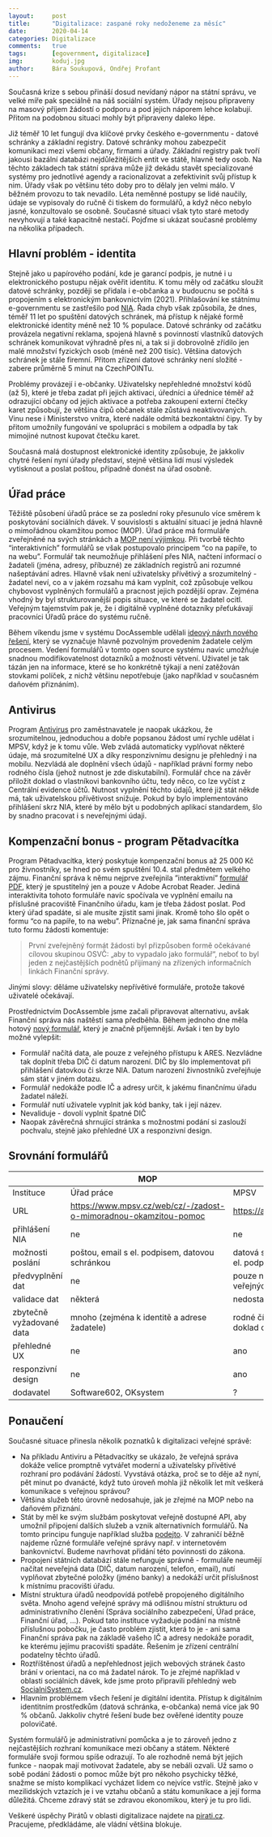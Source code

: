 ```yaml
---
layout:     post
title:      "Digitalizace: zaspané roky nedoženeme za měsíc"
date:       2020-04-14
categories: Digitalizace
comments:   true
tags:       [egovernment, digitalizace]
img:        koduj.jpg
author:     Bára Soukupová, Ondřej Profant
---
```


Současná krize s sebou přináší dosud nevídaný nápor na státní správu, ve velké míře pak speciálně na náš sociální systém. Úřady nejsou připraveny na masový příjem žádostí o podporu a pod jejich náporem lehce kolabují. Přitom na podobnou situaci mohly být připraveny daleko lépe.

<!--more-->

Již téměř 10 let fungují dva klíčové prvky českého e-governmentu - datové schránky a základní registry. Datové schránky mohou zabezpečit komunikaci mezi všemi občany, firmami a úřady. Základní registry pak tvoří jakousi bazální databázi nejdůležitějších entit ve státě, hlavně tedy osob. Na těchto základech tak státní správa může již dekádu stavět specializované systémy pro jednotlivé agendy a racionalizovat a zefektivinit svůj přístup k nim. Úřady však po většinu této doby pro to dělaly jen velmi málo. V běžném provozu to tak nevadilo. Léta neměnné postupy se lidé naučily, údaje se vypisovaly do ručně či tiskem do formulářů, a když něco nebylo jasné, konzultovalo se osobně. Současné situaci však tyto staré metody nevyhovují a také kapacitně nestačí. Pojďme si ukázat současné problémy na několika případech.

## Hlavní problém - identita

Stejně jako u papírového podání, kde je garancí podpis, je nutné i u elektronického postupu nějak ověřit identitu. K tomu měly od začátku sloužit datové schránky, později se přidala i e-občanka a v budoucnu se počítá s propojením s elektronickým bankovnictvím (2021). Přihlašování ke státnímu e-governmentu se zastřešilo pod [NIA](https://www.eidentita.cz/). Řada chyb však způsobila, že dnes, téměř 11 let po spuštění datových schránek, má přístup k nějaké formě elektronické identity méně než 10 % populace. Datové schránky od začátku provázela negativní reklama, spojená hlavně s povinností vlastníků datových schránek komunikovat výhradně přes ni, a tak si ji dobrovolně zřídilo jen malé množství fyzických osob (méně než 200 tisíc). Většina datových schránek je stále firemní. Přitom zřízení datové schránky není složité - zabere průměrně 5 minut na CzechPOINTu.

Problémy provázejí i e-občanky. Uživatelsky nepřehledné množství kódů (až 5), které je třeba zadat při jejich aktivaci, úředníci a úřednice téměř až odrazující občany od jejich aktivace a potřeba zakoupení externí čtečky karet způsobují, že většina čipů občanek stále zůstává neaktivovaných. Vinu nese i Ministerstvo vnitra, které nadále odmítá bezkontaktní čipy. Ty by přitom umožnily fungování ve spolupráci s mobilem a odpadla by tak mimojiné nutnost kupovat čtečku karet.

Současná malá dostupnost elektronické identity způsobuje, že jakkoliv chytré řešení nyní úřady představí, stejně většina lidí musí výsledek vytisknout a poslat poštou, případně donést na úřad osobně.

## Úřad práce

Těžiště působení úřadů práce se za poslední roky přesunulo více směrem k poskytování sociálních dávek. V souvislosti s aktuální situací je jedná hlavně o mimořádnou okamžitou pomoc (MOP). Úřad práce má formuláře zveřejněné na svých stránkách a [MOP není výjimkou](https://www.mpsv.cz/web/cz/-/zadost-o-mimoradnou-okamzitou-pomoc). Při tvorbě těchto “interaktivních” formulářů se však postupovalo principem “co na papíře, to na webu”. Formulář tak neumožňuje přihlášení přes NIA, načtení informací o žadateli (jména, adresy, příbuzné) ze základních registrů ani rozumné našeptávání adres. Hlavně však není uživatelsky přívětivý a srozumitelný - žadatel neví, co a v jakém rozsahu má kam vyplnit, což způsobuje velkou chybovost vyplněných formulářů a pracnost jejich pozdější oprav. Zejména vhodný by byl strukturovanější popis situace, ve které se žadatel ocitl. Veřejným tajemstvím pak je, že i digitálně vyplněné dotazníky přeťukávají pracovníci Úřadů práce do systému ručně.

Během víkendu jsme v systému DocAssemble udělali [ideový návrh nového řešení](https://bit.ly/2R3SyVZ), který se vyznačuje hlavně pozvolným provedením žadatele celým procesem. Vedení formulářů v tomto open source systému navíc umožňuje snadnou modifikovatelnost dotazníků a možnosti větvení. Uživatel je tak tázán jen na informace, které se ho konkrétně týkají a není zatěžován stovkami políček, z nichž většinu nepotřebuje (jako například v současném daňovém přiznáním).

## Antivirus

Program [Antivirus](https://antivirus.mpsv.cz/) pro zaměstnavatele je naopak ukázkou, že srozumitelnou, jednoduchou a dobře popsanou žádost umí rychle udělat i MPSV, když je k tomu vůle. Web zvládá automaticky vyplňovat některé údaje, má srozumitelné UX a díky responzivnímu designu je přehledný i na mobilu. Nezvládá ale doplnění všech údajů - například právní formy nebo rodného čísla (jehož nutnost je zde diskutabilní). Formulář chce na závěr přiložit doklad o vlastníkovi bankovního účtu, tedy něco, co lze vyčíst z Centrální evidence účtů. Nutnost vyplnění těchto údajů, které již stát někde má, tak uživatelskou přívětivost snižuje.
Pokud by bylo implementováno přihlášení skrz NIA, které by mělo být u podobných aplikací standardem, šlo by snadno pracovat i s neveřejnými údaji.

## Kompenzační bonus - program Pětadvacítka

Program Pětadvacítka, který poskytuje kompenzační bonus až 25 000 Kč pro živnostníky, se hned po svém spuštění 10.4. stal předmětem velkého zájmu. Finanční správa k němu nejprve zveřejnila ”interaktivní” [formulář PDF](https://ouc.financnisprava.cz/osvc25/Zadost_o_bonus_pro_OSVC_bez_zastupce.pdf), který je spustitelný jen a pouze v Adobe Acrobat Reader. Jediná interaktivita tohoto formuláře navíc spočívala ve vyplnění emailu na příslušné pracoviště Finančního úřadu, kam je třeba žádost poslat. Pod který úřad spadáte, si ale musíte zjistit sami jinak. Kromě toho šlo opět o formu “co na papíře, to na webu”.
Příznačné je, jak sama finanční správa tuto formu žádosti komentuje:
> První zveřejněný formát žádosti byl přizpůsoben formě očekávané cílovou skupinou OSVČ: „aby to vypadalo jako formulář“, neboť to byl jeden z nejčastějších podnětů přijímaný na zřízených informačních linkách Finanční správy.

Jinými slovy: děláme uživatelsky nepřívětivé formuláře, protože takové uživatelé očekávají.

Prostřednictvím DocAssemble jsme začali připravovat alternativu, avšak Finanční správa nás naštěstí sama předběhla. Během jednoho dne měla hotový [nový formulář](https://ouc.financnisprava.cz/kompenzace), který je značně příjemnější. Avšak i ten by bylo možné vylepšit:
- Formulář načítá data, ale pouze z veřejného přístupu k ARES. Nezvládne tak doplnit třeba DIČ či datum narození. DIČ by šlo implementovat při přihlášení datovkou či skrze NIA. Datum narození živnostníků zveřejňuje sám stát v jiném dotazu.
- Formulář nedokáže podle IČ a adresy určit, k jakému finančnímu úřadu žadatel náleží.
- Formulář nutí uživatele vyplnit jak kód banky, tak i její název.
- Nevaliduje - dovolí vyplnit špatné DIČ
- Naopak závěrečná shrnující stránka s možnostmi podání si zaslouží pochvalu, stejně jako přehledné UX a responzivní design.

## Srovnání formulářů

|   | MOP | Antivirus | Pětadvacítka |
|---|---|---|---|
| Instituce | Úřad práce | MPSV | Finanční správa |
| URL | https://www.mpsv.cz/web/cz/-/zadost-o-mimoradnou-okamzitou-pomoc | https://antivirus.mpsv.cz/ | https://ouc.financnisprava.cz/kompenzace |
| přihlášení NIA | ne | ne | ne |
| možnosti poslání  | poštou, email s el. podpisem, datovou schránkou | datová schránka, email s el. podpisem |
| předvyplnění dat | ne | pouze některých z veřejných rejstříků | pouze některých z veřejných rejstříků |
| validace dat | některá | nedostatečná |  ano |
| zbytečně vyžadované data | mnoho (zejména k identitě a adrese žadatele) | rodné číslo, právní forma, doklad o vlastníkovi účtu | DIČ, rodné číslo, název banky, územní pracoviště Finančního úřadu |
| přehledné UX | ne | ano | ano |
| responzivní design | ne | ano | ano |
| dodavatel | Software602, OKsystem | ? | ? |


## Ponaučení

Současné situace přinesla několik poznatků k digitalizaci veřejné správě:
- Na příkladu Antiviru a Pětadvacítky se ukázalo, že veřejná správa dokáže velice promptně vytvářet moderní a uživatelsky přívětivé rozhraní pro podávání žádostí. Vyvstává otázka, proč se to děje až nyní, pět minut po dvanácté, když tuto úroveň mohla již několik let mít veškerá komunikace s veřejnou správou?
- Většina služeb této úrovně nedosahuje, jak je zřejmé na MOP nebo na daňovém přiznání.
- Stát by měl ke svým službám poskytovat veřejně dostupné API, aby umožnil připojení dalších služeb a vznik alternativních formulářů. Na tomto principu funguje například služba [podejto](https://podejto.cz/). V zahraničí běžně najdeme různé formuláře veřejné správy např. v internetovém bankovnictví. Budeme navrhovat přidání této povinnosti do zákona.
- Propojení státních databází stále nefunguje správně - formuláře neumějí načítat neveřejná data (DIČ, datum narození, telefon, email), nutí vyplňovat zbytečné položky (jméno banky) a nedokáží určit příslušnost k místnímu pracovišti úřadu.
- Místní struktura úřadů neodpovídá potřebě propojeného digitálního světa. Mnoho agend veřejné správy má odlišnou místní strukturu od administrativního členění (Správa sociálního zabezpečení, Úřad práce, Finanční úřad, ...). Pokud tato instituce vyžaduje podání na místně příslušnou pobočku, je často problém zjistit, která to je - ani sama Finanční správa pak na základě vašeho IČ a adresy nedokáže poradit, ke kterému jejímu pracovišti spadáte. Řešením je zřízení centrální podatelny těchto úřadů.
- Roztříštěnost úřadů a nepřehlednost jejich webových stránek často brání v orientaci, na co má žadatel nárok. To je zřejmé například v oblasti sociálních dávek, kde jsme proto připravili přehledný web [SocialniSystem.cz](https://socialnisystem.pirati.cz/).  
- Hlavním problémem všech řešení je digitální identita. Přístup k digitálním identitním prostředkům (datová schránka, e-občanka) nemá více jak 90 % občanů. Jakkoliv chytré řešení bude bez ověřené identity pouze polovičaté.

Systém formulářů je administrativní pomůcka a je to zároveň jedno z nejčastějších rozhraní komunikace mezi občany a státem. Některé formuláře svoji formou spíše odrazují. To ale rozhodně nemá být jejich funkce - naopak mají motivovat žadatele, aby se nebáli ozvali. Už samo o sobě podání žádosti o pomoc může být pro někoho psychicky těžké, snažme se místo komplikací vycházet lidem co nejvíce vstříc. Stejně jako v mezilidských vztazích je i ve vztahu občanů a státu komunikace a její forma důležitá. Chceme zdravý stát se zdravou ekonomikou, který je tu pro lidi.

Veškeré úspěchy Pirátů v oblasti digitalizace najdete na [pirati.cz](https://www.pirati.cz/vysledky/#type=resorts&datefilter2=all&resorty-select-2=resort-informatika). Pracujeme, předkládáme, ale vládní většina blokuje.

